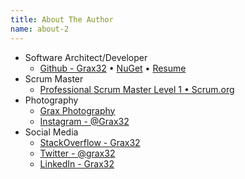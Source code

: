 ```yaml
---
title: About The Author
name: about-2
---
```


* Software Architect/Developer
  * [Github - Grax32](http://github.com/Grax32) &bull; [NuGet](https://www.nuget.org/profiles/Grax) &bull; [Resume](/about/david-walker/resume.pdf)
* Scrum Master
  * [Professional Scrum Master Level 1 &bull; Scrum.org](http://www.scrum.org/) 
* Photography
  * [Grax Photography](https://www.facebook.com/GraxPhoto/)
  * [Instagram - @Grax32](https://www.instagram.com/grax32/)
* Social Media
  * [StackOverflow - Grax32](https://stackoverflow.com/users/1056639/grax32) 
  * [Twitter - @grax32](https://twitter.com/grax32)
  * [LinkedIn - Grax32](https://www.linkedin.com/in/grax32/)
